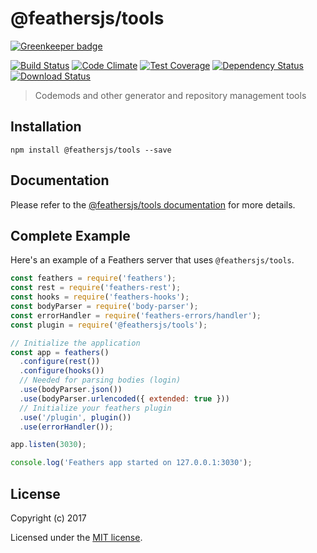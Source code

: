 # @feathersjs/tools

[![Greenkeeper badge](https://badges.greenkeeper.io/feathersjs/tools.svg)](https://greenkeeper.io/)

[![Build Status](https://travis-ci.org/feathersjs/tools.png?branch=master)](https://travis-ci.org/feathersjs/tools)
[![Code Climate](https://codeclimate.com/github/feathersjs/tools/badges/gpa.svg)](https://codeclimate.com/github/feathersjs/tools)
[![Test Coverage](https://codeclimate.com/github/feathersjs/tools/badges/coverage.svg)](https://codeclimate.com/github/feathersjs/tools/coverage)
[![Dependency Status](https://img.shields.io/david/feathersjs/tools.svg?style=flat-square)](https://david-dm.org/feathersjs/tools)
[![Download Status](https://img.shields.io/npm/dm/@feathersjs/tools.svg?style=flat-square)](https://www.npmjs.com/package/@feathersjs/tools)

> Codemods and other generator and repository  management tools

## Installation

```
npm install @feathersjs/tools --save
```

## Documentation

Please refer to the [@feathersjs/tools documentation](http://docs.feathersjs.com/) for more details.

## Complete Example

Here's an example of a Feathers server that uses `@feathersjs/tools`. 

```js
const feathers = require('feathers');
const rest = require('feathers-rest');
const hooks = require('feathers-hooks');
const bodyParser = require('body-parser');
const errorHandler = require('feathers-errors/handler');
const plugin = require('@feathersjs/tools');

// Initialize the application
const app = feathers()
  .configure(rest())
  .configure(hooks())
  // Needed for parsing bodies (login)
  .use(bodyParser.json())
  .use(bodyParser.urlencoded({ extended: true }))
  // Initialize your feathers plugin
  .use('/plugin', plugin())
  .use(errorHandler());

app.listen(3030);

console.log('Feathers app started on 127.0.0.1:3030');
```

## License

Copyright (c) 2017

Licensed under the [MIT license](LICENSE).
